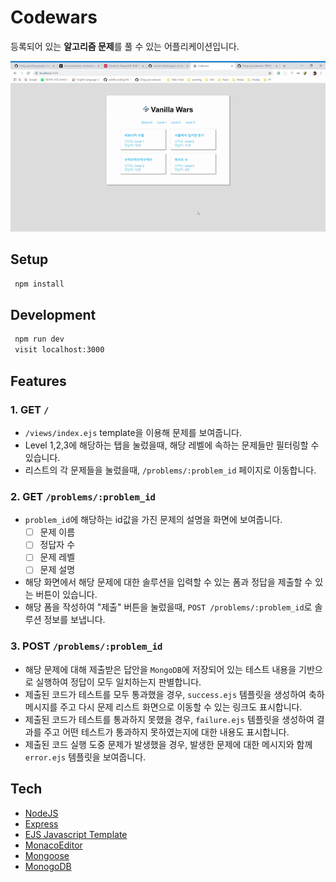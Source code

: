# Codewars
등록되어 있는 **알고리즘 문제**를 풀 수 있는 어플리케이션입니다.

<p align="center">
  <img src="vanilla-codewars.gif">
</p>

## Setup

```sh
 npm install
```
  
## Development

```sh
 npm run dev
 visit localhost:3000
```

## Features

### 1. GET `/`

  - `/views/index.ejs` template을 이용해 문제를 보여줍니다.
  - Level 1,2,3에 해당하는 탭을 눌렀을때, 해당 레벨에 속하는 문제들만 필터링할 수 있습니다.
  - 리스트의 각 문제들을 눌렀을때, `/problems/:problem_id` 페이지로 이동합니다.

### 2. GET `/problems/:problem_id`

  - `problem_id`에 해당하는 id값을 가진 문제의 설명을 화면에 보여줍니다.
    - [ ] 문제 이름
    - [ ] 정답자 수
    - [ ] 문제 레벨
    - [ ] 문제 설명
  - 해당 화면에서 해당 문제에 대한 솔루션을 입력할 수 있는 폼과 정답을 제출할 수 있는 버튼이 있습니다.
  - 해당 폼을 작성하여 "제출" 버튼을 눌렀을때, `POST /problems/:problem_id`로 솔루션 정보를 보냅니다.

### 3. POST `/problems/:problem_id`

  - 해당 문제에 대해 제출받은 답안을 `MongoDB`에 저장되어 있는 테스트 내용을 기반으로 실행하여 정답이 모두 일치하는지 판별합니다.
  - 제출된 코드가 테스트를 모두 통과했을 경우, `success.ejs` 템플릿을 생성하여 축하 메시지를 주고 다시 문제 리스트 화면으로 이동할 수 있는 링크도 표시합니다.
  - 제출된 코드가 테스트를 통과하지 못했을 경우, `failure.ejs` 템플릿을 생성하여 결과를 주고 어떤 테스트가 통과하지 못하였는지에 대한 내용도 표시합니다.
  - 제출된 코드 실행 도중 문제가 발생했을 경우, 발생한 문제에 대한 메시지와 함께 `error.ejs` 템플릿을 보여줍니다.

## Tech
* [NodeJS](https://nodejs.org/api/)
* [Express](https://expressjs.com/)
* [EJS Javascript Template](https://ejs.co/)
* [MonacoEditor](https://github.com/Microsoft/monaco-editor)
* [Mongoose](http://mongoosejs.com/)
* [MonogoDB](https://www.mongodb.com/)
